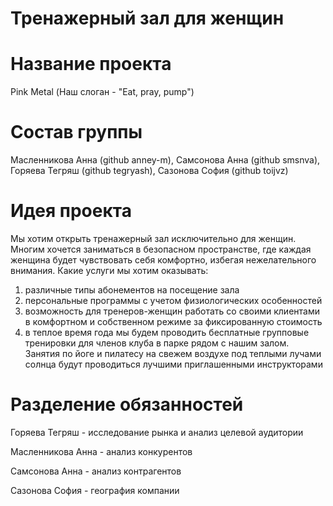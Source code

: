 # Тренажерный зал для женщин

# Название проекта
Pink Metal (Наш слоган - "Eat, pray, pump")
# Состав группы
Масленникова Анна (github anney-m), Самсонова Анна (github smsnva), Горяева Тегряш (github tegryash), Сазонова София (github toijvz)
# Идея проекта
Мы хотим открыть тренажерный зал исключительно для женщин. Многим хочется заниматься в безопасном пространстве, где каждая женщина будет чувствовать себя комфортно, избегая нежелательного внимания. 
Какие услуги мы хотим оказывать: 
1) различные типы абонементов на посещение зала
2) персональные программы с учетом физиологических особенностей
3) возможность для тренеров-женщин работать со своими клиентами в комфортном и собственном режиме за фиксированную стоимость
4) в теплое время года мы будем проводить бесплатные групповые тренировки для членов клуба в парке рядом с нашим залом. Занятия по йоге и пилатесу на свежем воздухе под теплыми лучами солнца будут проводиться лучшими приглашенными инструкторами

# Разделение обязанностей
Горяева Тегряш - исследование рынка и анализ целевой аудитории

Масленникова Анна - анализ конкурентов

Самсонова Анна - анализ контрагентов

Сазонова София - география компании
